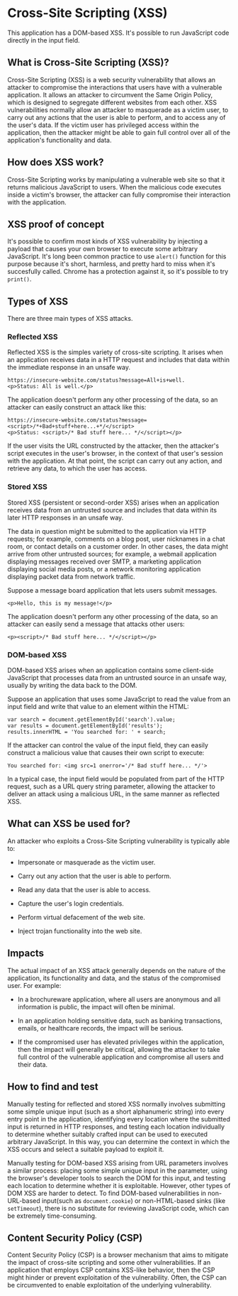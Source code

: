 # Cross-Site Scripting (XSS)

This application has a DOM-based XSS. It's possible to run JavaScript code directly in the input field. 

## What is Cross-Site Scripting (XSS)?

Cross-Site Scripting (XSS) is a web security vulnerability that allows an attacker to compromise the interactions that users have with a vulnerable application. It allows an attacker to circumvent the Same Origin Policy, which is designed to segregate different websites from each other. XSS vulnerabilities normally allow an attacker to masquerade as a victim user, to carry out any actions that the user is able to perform, and to access any of the user's data. If the victim user has privileged access within the application, then the attacker might be able to gain full control over all of the application's functionality and data.

## How does XSS work?

Cross-Site Scripting works by manipulating a vulnerable web site so that it returns malicious JavaScript to users. When the malicious code executes inside a victim's browser, the attacker can fully compromise their interaction with the application.

## XSS proof of concept

It's possible to confirm most kinds of XSS vulnerability by injecting a payload that causes your own browser to execute some arbitrary JavaScript. It's long been common practice to use ```alert()``` function for this purpose because it's short, harmless, and pretty hard to miss when it's succesfully called. Chrome has a protection against it, so it's possible to try ```print()```.

## Types of XSS

There are three main types of XSS attacks.

### Reflected XSS

Reflected XSS is the simples variety of cross-site scripting. It arises when an application receives data in a HTTP request and includes that data within the immediate response in an unsafe way.

```
https://insecure-website.com/status?message=All+is+well.
<p>Status: All is well.</p>
```

The application doesn't perform any other processing of the data, so an attacker can easily construct an attack like this:

```
https://insecure-website.com/status?message=<script>/*+Bad+stuff+here...+*/</script>
<p>Status: <script>/* Bad stuff here... */</script></p>
```

If the user visits the URL constructed by the attacker, then the attacker's script executes in the user's browser, in the context of that user's session with the application. At that point, the script can carry out any action, and retrieve any data, to which the user has access.

### Stored XSS

Stored XSS (persistent or second-order XSS) arises when an application receives data from an untrusted source and includes that data within its later HTTP responses in an unsafe way. 

The data in question might be submitted to the application via HTTP requests; for example, comments on a blog post, user nicknames in a chat room, or contact details on a customer order. In other cases, the data might arrive from other untrusted sources; for example, a webmail application displaying messages received over SMTP, a marketing application displaying social media posts, or a network monitoring application displaying packet data from network traffic.

Suppose a message board application that lets users submit messages.

```
<p>Hello, this is my message!</p>
```

The application doesn't perform any other processing of the data, so an attacker can easily send a message that attacks other users:

```
<p><script>/* Bad stuff here... */</script></p>
```

### DOM-based XSS

DOM-based XSS arises when an application contains some client-side JavaScript that processes data from an untrusted source in an unsafe way, usually by writing the data back to the DOM.

Suppose an application that uses some JavaScript to read the value from an input field and write that value to an element within the HTML:

```
var search = document.getElementById('search').value;
var results = document.getElementById('results');
results.innerHTML = 'You searched for: ' + search;
```

If the attacker can control the value of the input field, they can easily construct a malicious value that causes their own script to execute:

```
You searched for: <img src=1 onerror='/* Bad stuff here... */'>
```

In a typical case, the input field would be populated from part of the HTTP request, such as a URL query string parameter, allowing the attacker to deliver an attack using a malicious URL, in the same manner as reflected XSS.

## What can XSS be used for?

An attacker who exploits a Cross-Site Scripting vulnerability is typically able to:

- Impersonate or masquerade as the victim user.

- Carry out any action that the user is able to perform.

- Read any data that the user is able to access.

- Capture the user's login credentials. 

- Perform virtual defacement of the web site.

- Inject trojan functionality into the web site.

## Impacts

The actual impact of an XSS attack generally depends on the nature of the application, its functionality and data, and the status of the compromised user. For example:

- In a brochureware application, where all users are anonymous and all information is public, the impact will often be minimal.

- In an application holding sensitive data, such as banking transactions, emails, or healthcare records, the impact will be serious.

- If the compromised user has elevated privileges within the application, then the impact will generally be critical, allowing the attacker to take full control of the vulnerable application and compromise all users and their data.

## How to find and test

Manually testing for reflected and stored XSS normally involves submitting some simple unique input (such as a short alphanumeric string) into every entry point in the application, identifying every location where the submitted input is returned in HTTP responses, and testing each location individually to determine whether suitably crafted input can be used to executed arbitrary JavaScript. In this way, you can determine the context in which the XSS occurs and select a suitable payload to exploit it.

Manually testing for DOM-based XSS arising from URL parameters involves a similar process: placing some simple unique input in the parameter, using the browser's developer tools to search the DOM for this input, and testing each location to determine whether it is exploitable. However, other types of DOM XSS are harder to detect. To find DOM-based vulnerabilities in non-URL-based input(such as ```document.cookie```) or non-HTML-based sinks (like ```setTimeout```), there is no substitute for reviewing JavaScript code, which can be extremely time-consuming. 

## Content Security Policy (CSP)

Content Security Policy (CSP) is a browser mechanism that aims to mitigate the impact of cross-site scripting and some other vulnerabilities. If an application that employs CSP contains XSS-like behavior, then the CSP might hinder or prevent exploitation of the vulnerability. Often, the CSP can be circumvented to enable exploitation of the underlying vulnerability.